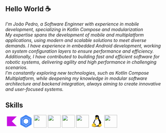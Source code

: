 ## Hello World :coffee:

*I'm João Pedro, a Software Enginner with experience in mobile development, specializing in Kotlin Compose and modularization*<br>
*My expertise spans the development of mobile and multiplatform applications, using modern and scalable solutions to meet diverse demands. I have experience in embedded Android development, working on system configuration layers to ensure performance and efficiency.*<br>
*Additionally, I have contributed to building fast and efficient software for robotic systems, delivering agility and high performance in challenging scenarios.*<br>
*I’m constantly exploring new technologies, such as Kotlin Compose Multiplatform, while deepening my knowledge in modular software architecture and backend integration, always aiming to create innovative and user-focused systems.*


## Skills

<img src = "https://github.com/devicons/devicon/blob/v2.16.0/icons/kotlin/kotlin-plain.svg" width="40" height="40"/> <img src = "https://github.com/devicons/devicon/blob/v2.16.0/icons/jetpackcompose/jetpackcompose-plain.svg" width="40" height = "40"/> <img src="https://cdn.jsdelivr.net/gh/devicons/devicon/icons/android/android-plain.svg" width="40" height = "40"/> <img src="https://cdn.jsdelivr.net/gh/devicons/devicon/icons/cplusplus/cplusplus-line.svg" width="40" height="40"/> <img src="https://cdn.jsdelivr.net/gh/devicons/devicon/icons/c/c-line.svg" width="40" height="40"/> <img src="https://cdn.jsdelivr.net/gh/devicons/devicon/icons/git/git-original.svg" width="40" height="40"/> <img src="https://github.com/devicons/devicon/blob/v2.16.0/icons/linux/linux-original.svg" width="40" height="40"/> <img src="https://cdn.jsdelivr.net/gh/devicons/devicon/icons/python/python-plain.svg" width="40" height="40" />
